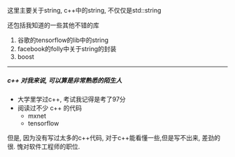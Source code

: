 这里主要关于string, c++中的string, 不仅仅是std::string

还包括我知道的一些其他不错的库
1. 谷歌的tensorflow的lib中的string
2. facebook的folly中关于string的封装
3. boost


---

##### c++ 对我来说, 可以算是非常熟悉的陌生人
- 大学里学过c++, 考试我记得是考了97分
- 阅读过不少 c++ 的代码
  - mxnet
  - tensorflow
  

但是, 因为没有写过太多的c++代码, 对于c++能看懂一些,但是写不出来, 差劲的很. 愧对软件工程师的职位.



